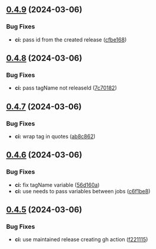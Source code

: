 ## [0.4.9](https://github.com/izyuumi/LAME/compare/v0.4.8...v0.4.9) (2024-03-06)


### Bug Fixes

* **ci:** pass id from the created release ([cfbe168](https://github.com/izyuumi/LAME/commit/cfbe1689f67f5865d56eb6a9fb5d4b1f73d8c1df))



## [0.4.8](https://github.com/izyuumi/LAME/compare/v0.4.7...v0.4.8) (2024-03-06)


### Bug Fixes

* **ci:** pass tagName not releaseId ([7c70182](https://github.com/izyuumi/LAME/commit/7c701823e1e35c58efcd44c55e9d9e31f7c9d358))



## [0.4.7](https://github.com/izyuumi/LAME/compare/v0.4.6...v0.4.7) (2024-03-06)


### Bug Fixes

* **ci:** wrap tag in quotes ([ab8c862](https://github.com/izyuumi/LAME/commit/ab8c862edc3be51e9adc9602297c69cde70a94e8))



## [0.4.6](https://github.com/izyuumi/LAME/compare/v0.4.5...v0.4.6) (2024-03-06)


### Bug Fixes

* **ci:** fix tagName variable ([56d160a](https://github.com/izyuumi/LAME/commit/56d160a4870762acf45a78bdcd22fda50f650123))
* **ci:** use needs to pass variables between jobs ([c6f1be8](https://github.com/izyuumi/LAME/commit/c6f1be840aca25f9135bd284a10db5e14848da63))



## [0.4.5](https://github.com/izyuumi/LAME/compare/v0.4.4...v0.4.5) (2024-03-06)


### Bug Fixes

* **ci:** use maintained release creating gh action ([f221115](https://github.com/izyuumi/LAME/commit/f221115c4f4f474910bd896b0bf0e2c639239f2a))



